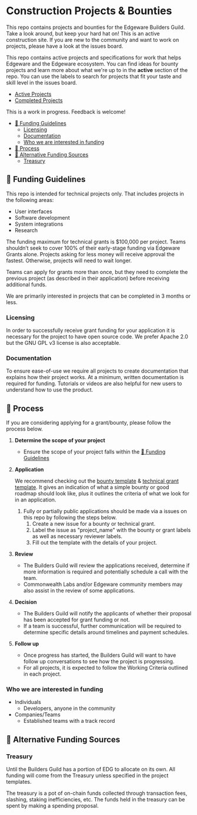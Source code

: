 # Construction Projects & Bounties
This repo contains projects and bounties for the Edgeware Builders Guild. Take a look around, but keep your hard hat on! This is an active construction site. If you are new to the community and want to work on projects, please have a look at the issues board.

This repo contains active projects and specifications for work that helps Edgeware and the Edgeware ecosystem. You can find ideas for bounty projects and learn more about what we're up to in the **active** section of the repo. You can use the labels to search for projects that fit your taste and skill level in the issues board.

- [Active Projects](/active/)
- [Completed Projects](/completed/)

This is a work in progress. Feedback is welcome!

- [:bookmark_tabs: Funding Guidelines](#bookmark_tabs-funding-guidelines)
  - [Licensing](#licensing)
  - [Documentation](#documentation)
  - [Who we are interested in funding](#who-we-are-interested-in-funding)
- [:pencil: Process](#pencil-process)
- [:rocket: Alternative Funding Sources](#rocket-alternative-funding-sources)
  - [Treasury](#treasury)

## :bookmark_tabs: Funding Guidelines
This repo is intended for technical projects only. That includes projects in the following areas:
- User interfaces
- Software development
- System integrations
- Research

The funding maximum for technical grants is $100,000 per project. Teams shouldn’t seek to cover 100% of their early-stage funding via Edgeware Grants alone. Projects asking for less money will receive approval the fastest. Otherwise, projects will need to wait longer.

Teams can apply for grants more than once, but they need to complete the previous project (as described in their application) before receiving additional funds.

We are primarily interested in projects that can be completed in 3 months or less.

### Licensing
In order to successfully receive grant funding for your application it is necessary for the project to have open source code. We prefer Apache 2.0 but the GNU GPL v3 license is also acceptable.

### Documentation
To ensure ease-of-use we require all projects to create documentation that explains how their project works. At a minimum, written documentation is required for funding. Tutorials or videos are also helpful for new users to understand how to use the product.

## :pencil: Process
If you are considering applying for a grant/bounty, please follow the process below.
  
1. **Determine the scope of your project**
   * Ensure the scope of your project falls within the [:bookmark_tabs: Funding Guidelines](#bookmark_tabs-guidelines)
   
1. **Application**

    We recommend checking out the [bounty template](.github/ISSUE_TEMPLATE/bounty.md) & [technical grant template](.github/ISSUE_TEMPLATE/technical-grant.md). It gives an indication of what a simple bounty or good roadmap should look like, plus it outlines the criteria of what we look for in an application.

    1. Fully or partially public applications should be made via a issues on this repo by following the steps below.
       1. Create a new issue for a bounty or technical grant.
       1. Label the issue as "project_name" with the bounty or grant labels as well as necessary reviewer labels.
       1. Fill out the template with the details of your project.
       
1. **Review**
   * The Builders Guild will review the applications received, determine if more information is required and potentially schedule a call with the team.
   * Commonwealth Labs and/or Edgeware community members may also assist in the review of some applications.
   
1. **Decision**
   * The Builders Guild will notify the applicants of whether their proposal has been accepted for grant funding or not.
   * If a team is successful, further communication will be required to determine specific details around timelines and payment schedules.
   
1. **Follow up**
   * Once progress has started, the Builders Guild will want to have follow up conversations to see how the project is progressing.
   * For all projects, it is expected to follow the Working Criteria outlined in each project.

### Who we are interested in funding
* Individuals
  * Developers, anyone in the community
* Companies/Teams
  * Established teams with a track record

## :rocket: Alternative Funding Sources

### Treasury
Until the Builders Guild has a portion of EDG to allocate on its own. All funding will come from the Treasury unless specified in the project templates.

The treasury is a pot of on-chain funds collected through transaction fees, slashing, staking inefficiencies, etc. The funds held in the treasury can be spent by making a spending proposal.
